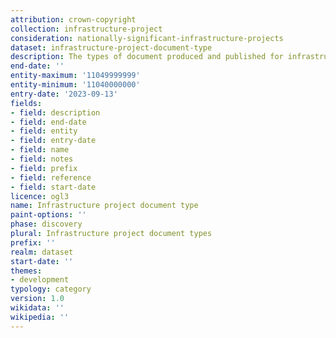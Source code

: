 ```yaml
---
attribution: crown-copyright
collection: infrastructure-project
consideration: nationally-significant-infrastructure-projects
dataset: infrastructure-project-document-type
description: The types of document produced and published for infrastructure projects
end-date: ''
entity-maximum: '11049999999'
entity-minimum: '11040000000'
entry-date: '2023-09-13'
fields:
- field: description
- field: end-date
- field: entity
- field: entry-date
- field: name
- field: notes
- field: prefix
- field: reference
- field: start-date
licence: ogl3
name: Infrastructure project document type
paint-options: ''
phase: discovery
plural: Infrastructure project document types
prefix: ''
realm: dataset
start-date: ''
themes:
- development
typology: category
version: 1.0
wikidata: ''
wikipedia: ''
---
```

